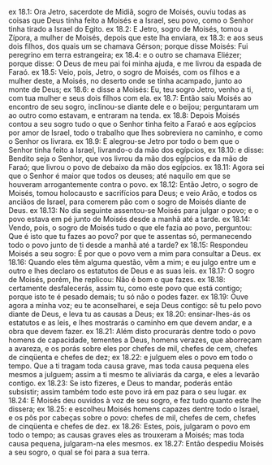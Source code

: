 ex 18.1: Ora Jetro, sacerdote de Midiã, sogro de Moisés, ouviu todas as coisas que Deus tinha feito a Moisés e a Israel, seu povo, como o Senhor tinha tirado a Israel do Egito.
ex 18.2: E Jetro, sogro de Moisés, tomou a Zípora, a mulher de Moisés, depois que este lha enviara,
ex 18.3: e aos seus dois filhos, dos quais um se chamava Gérson; porque disse Moisés: Fui peregrino em terra estrangeira;
ex 18.4: e o outro se chamava Eliézer; porque disse: O Deus de meu pai foi minha ajuda, e me livrou da espada de Faraó.
ex 18.5: Veio, pois, Jetro, o sogro de Moisés, com os filhos e a mulher deste, a Moisés, no deserto onde se tinha acampado, junto ao monte de Deus;
ex 18.6: e disse a Moisés: Eu, teu sogro Jetro, venho a ti, com tua mulher e seus dois filhos com ela.
ex 18.7: Então saiu Moisés ao encontro de seu sogro, inclinou-se diante dele e o beijou; perguntaram um ao outro como estavam, e entraram na tenda.
ex 18.8: Depois Moisés contou a seu sogro tudo o que o Senhor tinha feito a Faraó e aos egípcios por amor de Israel, todo o trabalho que lhes sobreviera no caminho, e como o Senhor os livrara.
ex 18.9: E alegrou-se Jetro por todo o bem que o Senhor tinha feito a Israel, livrando-o da mão dos egípcios,
ex 18.10: e disse: Bendito seja o Senhor, que vos livrou da mão dos egípcios e da mão de Faraó; que livrou o povo de debaixo da mão dos egípcios.
ex 18.11: Agora sei que o Senhor é maior que todos os deuses; até naquilo em que se houveram arrogantemente contra o povo.
ex 18.12: Então Jetro, o sogro de Moisés, tomou holocausto e sacrifícios para Deus; e veio Arão, e todos os anciãos de Israel, para comerem pão com o sogro de Moisés diante de Deus.
ex 18.13: No dia seguinte assentou-se Moisés para julgar o povo; e o povo estava em pé junto de Moisés desde a manhã até a tarde.
ex 18.14: Vendo, pois, o sogro de Moisés tudo o que ele fazia ao povo, perguntou: Que é isto que tu fazes ao povo? por que te assentas só, permanecendo todo o povo junto de ti desde a manhã até a tarde?
ex 18.15: Respondeu Moisés a seu sogro: É por que o povo vem a mim para consultar a Deus.
ex 18.16: Quando eles têm alguma questão, vêm a mim; e eu julgo entre um e outro e lhes declaro os estatutos de Deus e as suas leis.
ex 18.17: O sogro de Moisés, porém, lhe replicou: Não é bom o que fazes.
ex 18.18: certamente desfalecerás, assim tu, como este povo que está contigo; porque isto te é pesado demais; tu só não o podes fazer.
ex 18.19: Ouve agora a minha voz; eu te aconselharei, e seja Deus contigo: sê tu pelo povo diante de Deus, e leva tu as causas a Deus;
ex 18.20: ensinar-lhes-ás os estatutos e as leis, e lhes mostrarás o caminho em que devem andar, e a obra que devem fazer.
ex 18.21: Além disto procurarás dentre todo o povo homens de capacidade, tementes a Deus, homens verazes, que aborreçam a avareza, e os porás sobre eles por chefes de mil, chefes de cem, chefes de cinqüenta e chefes de dez;
ex 18.22: e julguem eles o povo em todo o tempo. Que a ti tragam toda causa grave, mas toda causa pequena eles mesmos a julguem; assim a ti mesmo te aliviarás da carga, e eles a levarão contigo.
ex 18.23: Se isto fizeres, e Deus to mandar, poderás então subsistir; assim também todo este povo irá em paz para o seu lugar.
ex 18.24: E Moisés deu ouvidos à voz de seu sogro, e fez tudo quanto este lhe dissera;
ex 18.25: e escolheu Moisés homens capazes dentre todo o Israel, e os pôs por cabeças sobre o povo: chefes de mil, chefes de cem, chefes de cinqüenta e chefes de dez.
ex 18.26: Estes, pois, julgaram o povo em todo o tempo; as causas graves eles as trouxeram a Moisés; mas toda causa pequena, julgaram-na eles mesmos.
ex 18.27: Então despediu Moisés a seu sogro, o qual se foi para a sua terra.
